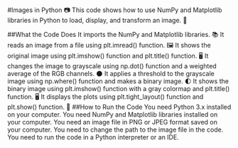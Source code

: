 #Images in Python 📷
This code shows how to use NumPy and Matplotlib libraries in Python to load, display, and transform an image. 🐍

##What the Code Does
It imports the NumPy and Matplotlib libraries. 📚
It reads an image from a file using plt.imread() function. 🖼️
It shows the original image using plt.imshow() function and plt.title() function. 🖥️
It changes the image to grayscale using np.dot() function and a weighted average of the RGB channels. 🌑
It applies a threshold to the grayscale image using np.where() function and makes a binary image. 🌓
It shows the binary image using plt.imshow() function with a gray colormap and plt.title() function. 🖥️
It displays the plots using plt.tight_layout() function and plt.show() function. 🎨
##How to Run the Code
You need Python 3.x installed on your computer.
You need NumPy and Matplotlib libraries installed on your computer.
You need an image file in PNG or JPEG format saved on your computer.
You need to change the path to the image file in the code.
You need to run the code in a Python interpreter or an IDE.

